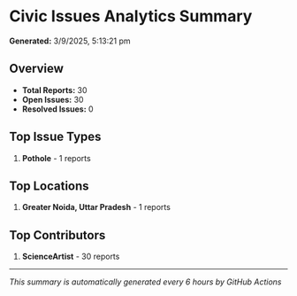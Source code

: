 #  Civic Issues Analytics Summary

**Generated:** 3/9/2025, 5:13:21 pm

##  Overview
- **Total Reports:** 30
- **Open Issues:** 30
- **Resolved Issues:** 0

##  Top Issue Types
1. **Pothole** - 1 reports

##  Top Locations
1. **Greater Noida, Uttar Pradesh** - 1 reports

##  Top Contributors
1. **ScienceArtist** - 30 reports

---
*This summary is automatically generated every 6 hours by GitHub Actions*
